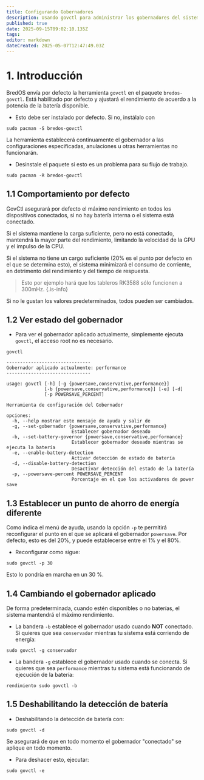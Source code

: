 ```yaml
---
title: Configurando Gobernadores
description: Usando govctl para administrar los gobernadores del sistema
published: true
date: 2025-09-15T09:02:10.135Z
tags:
editor: markdown
dateCreated: 2025-05-07T12:47:49.03Z
---
```


# 1. Introducción

BredOS envía por defecto la herramienta `govctl` en el paquete `bredos-govctl`.
Está habilitado por defecto y ajustará el rendimiento de acuerdo a la potencia de la batería disponible.

- Esto debe ser instalado por defecto. Si no, instálalo con

```
sudo pacman -S bredos-govctl
```

La herramienta establecerá continuamente el gobernador a las configuraciones especificadas, anulaciones u otras herramientas no funcionarán.

- Desinstale el paquete si esto es un problema para su flujo de trabajo.

```
sudo pacman -R bredos-govctl
```

## 1.1 Comportamiento por defecto

GovCtl asegurará por defecto el máximo rendimiento en todos los dispositivos conectados, si no hay batería interna o el sistema está conectado.

Si el sistema mantiene la carga suficiente, pero no está conectado, mantendrá la mayor parte del rendimiento, limitando la velocidad de la GPU y el impulso de la CPU.

Si el sistema no tiene un cargo suficiente (20% es el punto por defecto en el que se determina esto),
el sistema minimizará el consumo de corriente, en detrimento del rendimiento y del tiempo de respuesta.

> Esto por ejemplo hará que los tableros RK3588 sólo funcionen a 300mHz.
> {.is-info}

Si no le gustan los valores predeterminados, todos pueden ser cambiados.

## 1.2 Ver estado del gobernador

- Para ver el gobernador aplicado actualmente, simplemente ejecuta `govctl`, el acceso root no es necesario.

```
govctl
```

```
-------------------------------
Gobernador aplicado actualmente: performance
-------------------------------

usage: govctl [-h] [-g {powersave,conservative,performance}]
              [-b {powersave,conservative,performance}] [-e] [-d]
              [-p POWERSAVE_PERCENT]

Herramienta de configuración del Gobernador

opciones:
  -h, --help mostrar este mensaje de ayuda y salir de
  -g, --set-gobernador {powersave,conservative,performance}
                        Establecer gobernador deseado
  -b, --set-battery-governor {powersave,conservative,performance}
                        Establecer gobernador deseado mientras se ejecuta la batería
  -e, --enable-battery-detection
                        Activar detección de estado de batería
  -d, --disable-battery-detection
                        Desactivar detección del estado de la batería
  -p, --powersave-percent POWERSAVE_PERCENT
                        Porcentaje en el que los activadores de power save
```

## 1.3 Establecer un punto de ahorro de energía diferente

Como indica el menú de ayuda, usando la opción `-p` te permitirá reconfigurar el punto en el que se aplicará el gobernador `powersave`. Por defecto, esto es del 20%, y puede establecerse entre el 1% y el 80%.

- Reconfigurar como sigue:

```
sudo govctl -p 30
```

Esto lo pondría en marcha en un 30 %.

## 1.4 Cambiando el gobernador aplicado

De forma predeterminada, cuando estén disponibles o no baterías, el sistema mantendrá el máximo rendimiento.

- La bandera `-b` establece el gobernador usado cuando **NOT** conectado. Si quieres que sea `conservador` mientras tu sistema está corriendo de energía:

```
sudo govctl -g conservador
```

- La bandera `-g` establece el gobernador usado cuando se conecta. Si quieres que sea `performance` mientras tu sistema está funcionando de ejecución de la batería:

```
rendimiento sudo govctl -b
```

## 1.5 Deshabilitando la detección de batería

- Deshabilitando la detección de batería con:

```
sudo govctl -d
```

Se asegurará de que en todo momento el gobernador "conectado" se aplique en todo momento.

- Para deshacer esto, ejecutar:

```
sudo govctl -e
```
